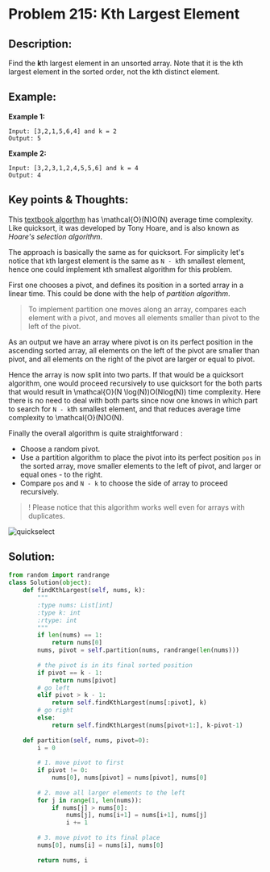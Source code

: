 # Problem 215: Kth Largest Element

## Description:

Find the **k**th largest element in an unsorted array. Note that it is the kth largest element in the sorted order, not the kth distinct element.

## Example:

**Example 1:**

```text
Input: [3,2,1,5,6,4] and k = 2
Output: 5
```

**Example 2:**

```text
Input: [3,2,3,1,2,4,5,5,6] and k = 4
Output: 4
```

## Key points & Thoughts:

This [textbook algorthm](https://en.wikipedia.org/wiki/Quickselect) has \mathcal{O}\(N\)O\(N\) average time complexity. Like quicksort, it was developed by Tony Hoare, and is also known as _Hoare's selection algorithm_.

The approach is basically the same as for quicksort. For simplicity let's notice that `k`th largest element is the same as `N - k`th smallest element, hence one could implement `k`th smallest algorithm for this problem.

First one chooses a pivot, and defines its position in a sorted array in a linear time. This could be done with the help of _partition algorithm_.

> To implement partition one moves along an array, compares each element with a pivot, and moves all elements smaller than pivot to the left of the pivot.

As an output we have an array where pivot is on its perfect position in the ascending sorted array, all elements on the left of the pivot are smaller than pivot, and all elements on the right of the pivot are larger or equal to pivot.

Hence the array is now split into two parts. If that would be a quicksort algorithm, one would proceed recursively to use quicksort for the both parts that would result in \mathcal{O}\(N \log\(N\)\)O\(Nlog\(N\)\) time complexity. Here there is no need to deal with both parts since now one knows in which part to search for `N - k`th smallest element, and that reduces average time complexity to \mathcal{O}\(N\)O\(N\).

Finally the overall algorithm is quite straightforward :

* Choose a random pivot.
* Use a partition algorithm to place the pivot into its perfect position `pos` in the sorted array, move smaller elements to the left of pivot, and larger or equal ones - to the right.
* Compare `pos` and `N - k` to choose the side of array to proceed recursively.

> ! Please notice that this algorithm works well even for arrays with duplicates.

![quickselect](https://leetcode.com/problems/kth-largest-element-in-an-array/Figures/215/215_quickselect.png)

## Solution:

```python
from random import randrange
class Solution(object):
    def findKthLargest(self, nums, k):
        """
        :type nums: List[int]
        :type k: int
        :rtype: int
        """
        if len(nums) == 1:
            return nums[0]
        nums, pivot = self.partition(nums, randrange(len(nums)))
        
        # the pivot is in its final sorted position
        if pivot == k - 1:
            return nums[pivot]
        # go left
        elif pivot > k - 1:
            return self.findKthLargest(nums[:pivot], k)
        # go right
        else:
            return self.findKthLargest(nums[pivot+1:], k-pivot-1)
        
    def partition(self, nums, pivot=0):
        i = 0
        
        # 1. move pivot to first
        if pivot != 0:
            nums[0], nums[pivot] = nums[pivot], nums[0]
            
        # 2. move all larger elements to the left
        for j in range(1, len(nums)):
            if nums[j] > nums[0]:
                nums[j], nums[i+1] = nums[i+1], nums[j]
                i += 1
                
        # 3. move pivot to its final place
        nums[0], nums[i] = nums[i], nums[0]
        
        return nums, i
        
```

